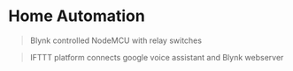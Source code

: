 # Home Automation

>Blynk controlled NodeMCU with relay switches

>IFTTT platform connects google voice assistant and Blynk webserver
